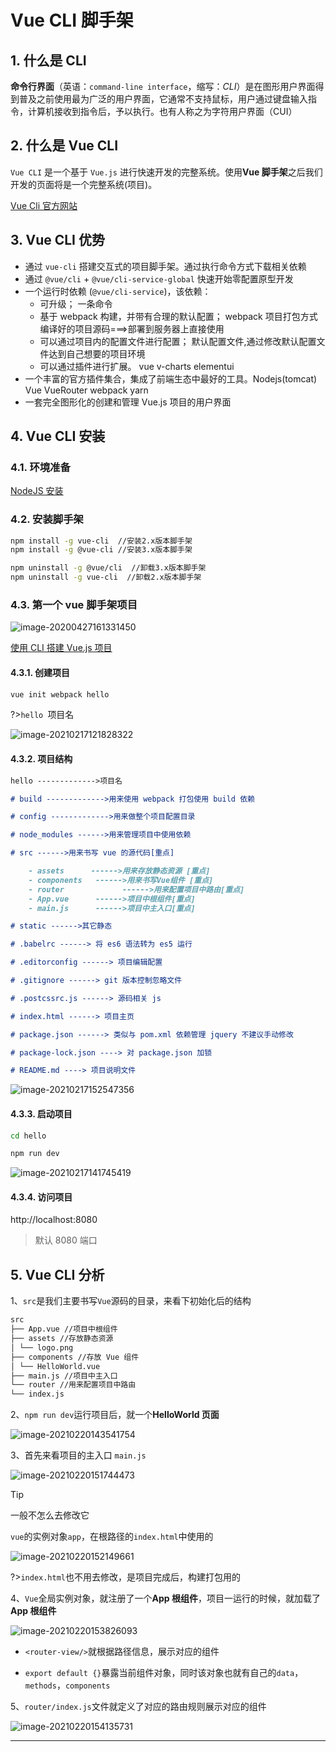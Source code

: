 # Vue CLI 脚手架

## 1. 什么是 CLI

**命令行界面**（英语：`command-line interface`，缩写：_CLI_）是在图形用户界面得到普及之前使用最为广泛的用户界面，它通常不支持鼠标，用户通过键盘输入指令，计算机接收到指令后，予以执行。也有人称之为字符用户界面（CUI）

## 2. 什么是 Vue CLI

`Vue CLI` 是一个基于 `Vue.js` 进行快速开发的完整系统。使用**Vue 脚手架**之后我们开发的页面将是一个完整系统(项目)。

[Vue Cli 官方网站](https://cli.vuejs.org/zh/guide/)

## 3. Vue CLI 优势

- 通过 `vue-cli` 搭建交互式的项目脚手架。通过执行命令方式下载相关依赖
- 通过 `@vue/cli` + `@vue/cli-service-global` 快速开始零配置原型开发
- 一个运行时依赖 (`@vue/cli-service`)，该依赖：
  - 可升级； 一条命令
  - 基于 webpack 构建，并带有合理的默认配置； webpack 项目打包方式 编译好的项目源码===>部署到服务器上直接使用
  - 可以通过项目内的配置文件进行配置； 默认配置文件,通过修改默认配置文件达到自己想要的项目环境
  - 可以通过插件进行扩展。 vue v-charts elementui
- 一个丰富的官方插件集合，集成了前端生态中最好的工具。Nodejs(tomcat) Vue VueRouter webpack yarn
- 一套完全图形化的创建和管理 Vue.js 项目的用户界面

## 4. Vue CLI 安装

### 4.1. 环境准备

[NodeJS 安装](/document/前端/NodeJS安装)

### 4.2. 安装脚手架

```bash
npm install -g vue-cli	//安装2.x版本脚手架
npm install -g @vue-cli	//安装3.x版本脚手架
```

```bash
npm uninstall -g @vue/cli  //卸载3.x版本脚手架
npm uninstall -g vue-cli  //卸载2.x版本脚手架
```

### 4.3. 第一个 vue 脚手架项目

![image-20200427161331450](media/VueCLI脚手架.assets/image-20200427161331450.png)

[使用 CLI 搭建 Vue.js 项目](https://blog.csdn.net/Neuf_Soleil/article/details/88926242)

#### 4.3.1. 创建项目

```bash
vue init webpack hello
```

?>`hello `项目名

![image-20210217121828322](media/VueCLI脚手架.assets/image-20210217121828322.png)

#### 4.3.2. 项目结构

```markdown
hello ------------->项目名

# build ------------->用来使用 webpack 打包使用 build 依赖

# config ------------->用来做整个项目配置目录

# node_modules ------>用来管理项目中使用依赖

# src ------>用来书写 vue 的源代码[重点]

    - assets      ------>用来存放静态资源 [重点]
    - components   ------>用来书写Vue组件 [重点]
    - router			 ------>用来配置项目中路由[重点]
    - App.vue      ------>项目中根组件[重点]
    - main.js      ------>项目中主入口[重点]

# static ------>其它静态

# .babelrc ------> 将 es6 语法转为 es5 运行

# .editorconfig ------> 项目编辑配置

# .gitignore ------> git 版本控制忽略文件

# .postcssrc.js ------> 源码相关 js

# index.html ------> 项目主页

# package.json ------> 类似与 pom.xml 依赖管理 jquery 不建议手动修改

# package-lock.json ----> 对 package.json 加锁

# README.md ----> 项目说明文件
```

![image-20210217152547356](media/VueCLI脚手架.assets/image-20210217152547356.png)

#### 4.3.3. 启动项目

```bash
cd hello
```

```bash
npm run dev
```

![image-20210217141745419](media/VueCLI脚手架.assets/image-20210217141745419.png)

#### 4.3.4. 访问项目

http://localhost:8080

> 默认 8080 端口

## 5. Vue CLI 分析

1、`src`是我们主要书写`Vue`源码的目录，来看下初始化后的结构

```markdown
src
├── App.vue //项目中根组件
├── assets //存放静态资源
│ └── logo.png
├── components //存放 Vue 组件
│ └── HelloWorld.vue
├── main.js //项目中主入口
└── router //用来配置项目中路由
└── index.js
```

2、`npm run dev`运行项目后，就一个**HelloWorld 页面**

![image-20210220143541754](media/VueCLI脚手架.assets/image-20210220143541754.png)

3、首先来看项目的主入口 `main.js`

![image-20210220151744473](media/VueCLI脚手架.assets/image-20210220151744473.png)

> [!tip]
>
> 一般不怎么去修改它

`vue`的实例对象`app`，在根路径的`index.html`中使用的

![image-20210220152149661](media/VueCLI脚手架.assets/image-20210220152149661.png)

?>`index.html`也不用去修改，是项目完成后，构建打包用的

4、`Vue`全局实例对象，就注册了一个**App 根组件**，项目一运行的时候，就加载了**App 根组件**

![image-20210220153826093](media/VueCLI脚手架.assets/image-20210220153826093.png)

- `<router-view/>`就根据路径信息，展示对应的组件

- `export default {}`暴露当前组件对象，同时该对象也就有自己的`data`，`methods`，`components`

5、`router/index.js`文件就定义了对应的路由规则展示对应的组件

![image-20210220154135731](media/VueCLI脚手架.assets/image-20210220154135731.png)

---
